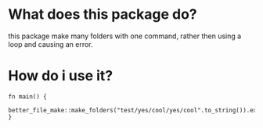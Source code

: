 # What does this package do?

this package make many folders with one command, rather then using a loop and causing an error.

# How do i use it?

```
fn main() {
    better_file_make::make_folders("test/yes/cool/yes/cool".to_string()).expect("");
}
```
